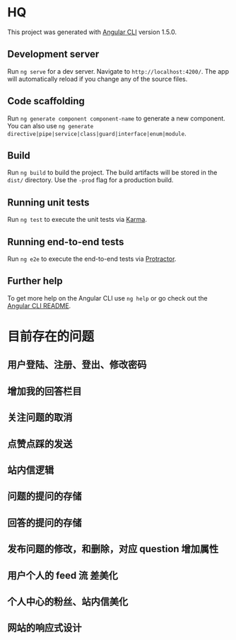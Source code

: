 # HQ

This project was generated with [Angular CLI](https://github.com/angular/angular-cli) version 1.5.0.

## Development server

Run `ng serve` for a dev server. Navigate to `http://localhost:4200/`. The app will automatically reload if you change any of the source files.

## Code scaffolding

Run `ng generate component component-name` to generate a new component. You can also use `ng generate directive|pipe|service|class|guard|interface|enum|module`.

## Build

Run `ng build` to build the project. The build artifacts will be stored in the `dist/` directory. Use the `-prod` flag for a production build.

## Running unit tests

Run `ng test` to execute the unit tests via [Karma](https://karma-runner.github.io).

## Running end-to-end tests

Run `ng e2e` to execute the end-to-end tests via [Protractor](http://www.protractortest.org/).

## Further help

To get more help on the Angular CLI use `ng help` or go check out the [Angular CLI README](https://github.com/angular/angular-cli/blob/master/README.md).


# 目前存在的问题

## 用户登陆、注册、登出、修改密码

## 增加我的回答栏目

## 关注问题的取消

## 点赞点踩的发送

## 站内信逻辑

## 问题的提问的存储

## 回答的提问的存储

## 发布问题的修改，和删除，对应 question 增加属性

## 用户个人的 feed 流 差美化





## 个人中心的粉丝、站内信美化

## 网站的响应式设计
